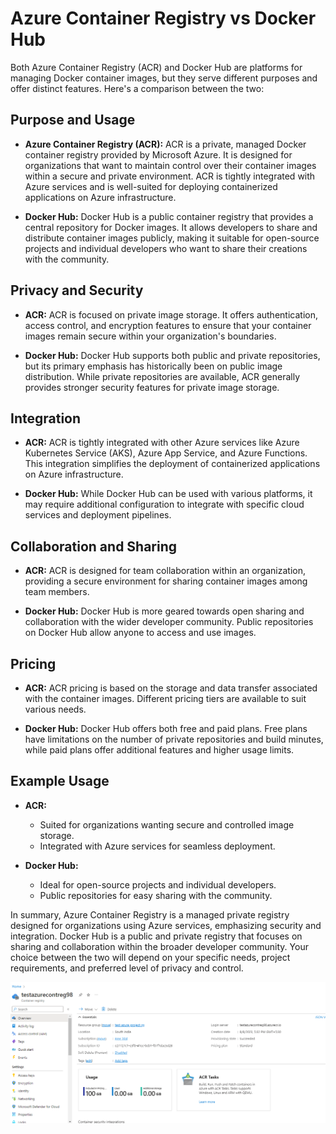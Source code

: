 # Azure Container Registry vs Docker Hub

Both Azure Container Registry (ACR) and Docker Hub are platforms for managing Docker container images, but they serve different purposes and offer distinct features. Here's a comparison between the two:

## Purpose and Usage

- **Azure Container Registry (ACR):** ACR is a private, managed Docker container registry provided by Microsoft Azure. It is designed for organizations that want to maintain control over their container images within a secure and private environment. ACR is tightly integrated with Azure services and is well-suited for deploying containerized applications on Azure infrastructure.

- **Docker Hub:** Docker Hub is a public container registry that provides a central repository for Docker images. It allows developers to share and distribute container images publicly, making it suitable for open-source projects and individual developers who want to share their creations with the community.

## Privacy and Security

- **ACR:** ACR is focused on private image storage. It offers authentication, access control, and encryption features to ensure that your container images remain secure within your organization's boundaries.

- **Docker Hub:** Docker Hub supports both public and private repositories, but its primary emphasis has historically been on public image distribution. While private repositories are available, ACR generally provides stronger security features for private image storage.

## Integration

- **ACR:** ACR is tightly integrated with other Azure services like Azure Kubernetes Service (AKS), Azure App Service, and Azure Functions. This integration simplifies the deployment of containerized applications on Azure infrastructure.

- **Docker Hub:** While Docker Hub can be used with various platforms, it may require additional configuration to integrate with specific cloud services and deployment pipelines.

## Collaboration and Sharing

- **ACR:** ACR is designed for team collaboration within an organization, providing a secure environment for sharing container images among team members.

- **Docker Hub:** Docker Hub is more geared towards open sharing and collaboration with the wider developer community. Public repositories on Docker Hub allow anyone to access and use images.

## Pricing

- **ACR:** ACR pricing is based on the storage and data transfer associated with the container images. Different pricing tiers are available to suit various needs.

- **Docker Hub:** Docker Hub offers both free and paid plans. Free plans have limitations on the number of private repositories and build minutes, while paid plans offer additional features and higher usage limits.

## Example Usage

- **ACR:**
  - Suited for organizations wanting secure and controlled image storage.
  - Integrated with Azure services for seamless deployment.

- **Docker Hub:**
  - Ideal for open-source projects and individual developers.
  - Public repositories for easy sharing with the community.

In summary, Azure Container Registry is a managed private registry designed for organizations using Azure services, emphasizing security and integration. Docker Hub is a public and private registry that focuses on sharing and collaboration within the broader developer community. Your choice between the two will depend on your specific needs, project requirements, and preferred level of privacy and control.

![ACR](https://github.com/EmAdd9/Azure-DevOps/blob/e5ab4250de49f84096c895baed4cae6c0cda8443/images/ACR.png)
